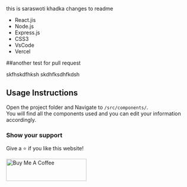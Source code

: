 this is saraswoti khadka changes to readme
- React.jis
- Node.js
- Express.js
- CSS3
- VsCode
- Vercel

##another test for pull request

skfhskdfhksh skdhfksdhfkdsh
## Usage Instructions

Open the project folder and Navigate to `/src/components/`. <br/>
You will find all the components used and you can edit your information accordingly.

### Show your support

Give a ⭐ if you like this website!

<a href="https://www.buymeacoffee.com/soumyajit4419" target="_blank"><img src="https://cdn.buymeacoffee.com/buttons/v2/default-violet.png" alt="Buy Me A Coffee" height= "60px" width= "217px" ></a>
